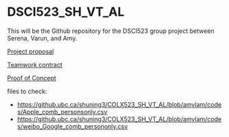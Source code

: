 # DSCI523_SH_VT_AL

 This will be the Github repository for the DSCI523 group project between Serena, Varun, and Amy.
 
 [Project proposal]()
 
 [Teamwork contract]()
 
 [Proof of Concept]()
 
 files to check:
 - https://github.ubc.ca/shuning3/COLX523_SH_VT_AL/blob/amylam/codes/Apple_comb_personsonly.csv
 - https://github.ubc.ca/shuning3/COLX523_SH_VT_AL/blob/amylam/codes/weibo_Google_comb_persononly.csv
